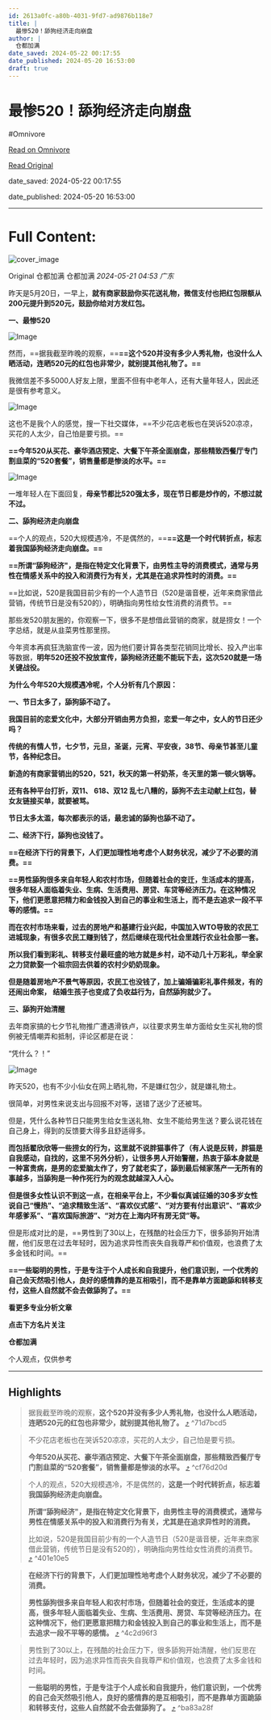 ```yaml
---
id: 2613a0fc-a80b-4031-9fd7-ad9876b118e7
title: |
  最惨520！舔狗经济走向崩盘
author: |
  仓都加满
date_saved: 2024-05-22 00:17:55
date_published: 2024-05-20 16:53:00
draft: true
---
```


# 最惨520！舔狗经济走向崩盘
#Omnivore

[Read on Omnivore](https://omnivore.app/me/https-mp-weixin-qq-com-s-cimh-xjrq-q-gad-8-j-z-6-ix-aa-18f9e8506fc)

[Read Original](https://mp.weixin.qq.com/s/cimhXjrqQGad8-jZ6-ixAA)

date_saved: 2024-05-22 00:17:55

date_published: 2024-05-20 16:53:00

--- 

# Full Content: 

![cover_image](https://proxy-prod.omnivore-image-cache.app/0x0,sVp07amsJPWqPUxS7HEbyNErd-xyJvao4fqsx7Adn3uI/https://mmbiz.qpic.cn/sz_mmbiz_jpg/gzzOD2ulzxdmhXfMKYqCg2lUDuIXEPhAFULQib5lulRNGGhSGPSRdR9Eick9F9O9XrpwmibKwjkWXBXiacD7ichwOHA/0?wx_fmt=jpeg) 

Original  仓都加满  仓都加满 _2024-05-21 04:53_ _广东_ 

昨天是5月20日，一早上，**就有商家鼓励你买花送礼物，微信支付也把红包限额从200元提升到520元，鼓励你给对方发红包。**

**一、最惨520**

![Image](https://proxy-prod.omnivore-image-cache.app/0x0,slTPVjkLiYjlHJePEhgd4leAKX5aIdrVdobmn43oVSjE/https://mmbiz.qpic.cn/sz_mmbiz_jpg/gzzOD2ulzxdmhXfMKYqCg2lUDuIXEPhAxImPM4SQhqKadCYicUqSPUgq2gBeYv2AZialy7pLLXsZMJZQX4JMPPxQ/640?wx_fmt=jpeg&from=appmsg)

然而，==据我截至昨晚的观察，==**==这个520并没有多少人秀礼物，也没什么人晒活动，连晒520元的红包也非常少，就别提其他礼物了。==**

我微信差不多5000人好友上限，里面不但有中老年人，还有大量年轻人，因此还是很有参考意义。  

![Image](https://proxy-prod.omnivore-image-cache.app/0x0,sqlMAqfkl-1DcjmcNKyco8k8h2fbNq-uFeeT56l2E36Q/https://mmbiz.qpic.cn/sz_mmbiz_jpg/gzzOD2ulzxdmhXfMKYqCg2lUDuIXEPhA3WFDfAKaiaheB5Uuuc6ewsGBAeN7085KZw6l8H8AYWCvibRSo0yUvq9w/640?wx_fmt=jpeg)

这也不是我个人的感觉，搜一下社交媒体，==不少花店老板也在哭诉520凉凉，买花的人太少，自己怕是要亏损。==

**==今年520从买花、豪华酒店预定、大餐下午茶全面崩盘，那些精致西餐厅专门割韭菜的“520套餐”，销售量都是惨淡的水平。==**

![Image](https://proxy-prod.omnivore-image-cache.app/0x0,sYD4NAH0E0u9SDNAvZE6UkAGTKZJ9Mo2ye5NvJH3Qt50/https://mmbiz.qpic.cn/sz_mmbiz_jpg/gzzOD2ulzxdmhXfMKYqCg2lUDuIXEPhANGJRiaHCS3iaZ3QXkv6mHPxf5eS27ic13j6umKtThsh61YNqMAn0OYR2A/640?wx_fmt=jpeg&from=appmsg)

一堆年轻人在下面回复，**母亲节都比520强太多，现在节日都是炒作的，不想过就不过。**

**二、舔狗经济走向崩盘**

==个人的观点，520大规模遇冷，不是偶然的，==**==这是一个时代转折点，标志着我国舔狗经济走向崩盘。==**

**==所谓“舔狗经济"，是指在特定文化背景下，由男性主导的消费模式，通常与男性在情感关系中的投入和消费行为有关，尤其是在追求异性时的消费。==**

==比如说，520是我国目前少有的一个人造节日（520是谐音梗，近年来商家借此营销，传统节日是没有520的），明确指向男性给女性消费的消费节。==

那些发520朋友圈的，你观察一下，很多不是想借此营销的商家，就是捞女！一个字总结，就是从韭菜男性那里捞。

今年资本再疯狂洗脑宣传一波，因为他们要计算各类型花销同比增长、投入产出率等数据，**明年520还投不投放宣传，舔狗经济还能不能玩下去，这次520就是一场关键战役。**

**为什么今年520大规模遇冷呢，个人分析有几个原因：**

**一、节日太多了，舔狗舔不动了。**

**我国目前的恋爱文化中，大部分开销由男方负担，恋爱一年之中，女人的节日还少吗？**

**传统的有情人节，七夕节，元旦，圣诞，元宵、平安夜，38节、母亲节甚至儿童节，各种纪念日。**

**新造的有商家营销出的520，521，秋天的第一杯奶茶，冬天里的第一顿火锅等。**

**还有各种平台打折，双11、 618、双12 乱七八糟的，舔狗不去主动献上红包，替女友链接买单，就要被骂。**

**节日太多太滥，每次都表示的话，最忠诚的舔狗也舔不动了。**

**二、经济下行，舔狗也没钱了。**

**==在经济下行的背景下，人们更加理性地考虑个人财务状况，减少了不必要的消费。==**

**==男性舔狗很多来自年轻人和农村市场，但随着社会的变迁，生活成本的提高，很多年轻人面临着失业、生病、生活费用、房贷、车贷等经济压力。在这种情况下，他们更愿意把精力和金钱投入到自己的事业和生活上，而不是去追求一段不平等的感情。==**

**而在农村市场来看，过去的房地产和基建行业兴起，中国加入WTO导致的农民工进城现象，有很多农民工赚到钱了，然后继续在现代社会里践行农业社会那一套。**

**所以我们看到彩礼、转移支付最旺盛的地方就是乡村，动不动几十万彩礼，举全家之力贷款娶一个祖宗回去供着的农村少奶奶现象。**

**但是随着房地产不景气等原因，农民工也没钱了，加上骗婚骗彩礼事件频发，有的还闹出命案，** **结婚生孩子也变成了负收益行为，自然舔狗就少了。**

**三、舔狗开始清醒**

去年商家搞的七夕节礼物推广遭遇滑铁卢，以往要求男生单方面给女生买礼物的惯例被无情嘲弄和抵制，评论区都是在说：

“凭什么？！”

![Image](https://proxy-prod.omnivore-image-cache.app/0x0,sitpXUAALbcrjtbvh7VOUCFjph0kG3caQFNFKUJfJ-yY/https://mmbiz.qpic.cn/sz_mmbiz_jpg/gzzOD2ulzxdmhXfMKYqCg2lUDuIXEPhAXicu74aoSoCicdfZpKibXoGcfIUiah2ibKfHmg3yyY489ndJ2oC36ohQazA/640?wx_fmt=jpeg&from=appmsg)

昨天520，也有不少小仙女在网上晒礼物，不是嫌红包少，就是嫌礼物土。

很简单，对男性来说支出与回报不对等，送错了送少了还被骂。

但是，凭什么各种节日只能男生给女生送礼物、女生不能给男生送？要么说花钱在自己身上，得到的反馈要大得多且舒适得多。

**而包括翟欣欣等一些捞女的行为，这里就不说胖猫事件了（有人说是反转，胖猫是自我感动，自找的，这里不另外分析），让很多男人开始警醒，热衷于舔本身就是一种富贵病，是男的恋爱脑太作了，穷了就老实了，舔到最后倾家荡产一无所有的事越多，当舔狗是一种作死行为的观念就越深入人心。**

**但是很多女性认识不到这一点，在相亲平台上，不少看似真诚征婚的30多岁女性说自己“慢热”、“追求精致生活”、“喜欢仪式感”、“对方要有付出意识”、“喜欢少年感爹系”、“喜欢国际旅游”、“对方在上海内环有房无贷”等。**

但是形成对比的是，==男性到了30以上，在残酷的社会压力下，很多舔狗开始清醒，他们反思在过去年轻时，因为追求异性而丧失自我尊严和价值观，也浪费了太多金钱和时间。==

**==一些聪明的男性，于是专注于个人成长和自我提升，他们意识到，一个优秀的自己会天然吸引他人，良好的感情靠的是互相吸引，而不是靠单方面跪舔和转移支付，这些人自然就不会去做舔狗了。==**

**看更多专业分析文章** 

**点击下方名片关注** 

**仓都加满**

个人观点，仅供参考

---

## Highlights

> 据我截至昨晚的观察，**这个520并没有多少人秀礼物，也没什么人晒活动，连晒520元的红包也非常少，就别提其他礼物了。** [⤴️](https://omnivore.app/me/https-mp-weixin-qq-com-s-cimh-xjrq-q-gad-8-j-z-6-ix-aa-18f9e8506fc#71d7bcd5-6623-4a59-b4d5-10e5211dd487)  ^71d7bcd5

> 不少花店老板也在哭诉520凉凉，买花的人太少，自己怕是要亏损。
> 
> **今年520从买花、豪华酒店预定、大餐下午茶全面崩盘，那些精致西餐厅专门割韭菜的“520套餐”，销售量都是惨淡的水平。** [⤴️](https://omnivore.app/me/https-mp-weixin-qq-com-s-cimh-xjrq-q-gad-8-j-z-6-ix-aa-18f9e8506fc#cf76d20d-e665-4325-ba75-638e429f7b74)  ^cf76d20d

> 个人的观点，520大规模遇冷，不是偶然的，**这是一个时代转折点，标志着我国舔狗经济走向崩盘。**
> 
> **所谓“舔狗经济"，是指在特定文化背景下，由男性主导的消费模式，通常与男性在情感关系中的投入和消费行为有关，尤其是在追求异性时的消费。**
> 
> 比如说，520是我国目前少有的一个人造节日（520是谐音梗，近年来商家借此营销，传统节日是没有520的），明确指向男性给女性消费的消费节。 [⤴️](https://omnivore.app/me/https-mp-weixin-qq-com-s-cimh-xjrq-q-gad-8-j-z-6-ix-aa-18f9e8506fc#401e10e5-38bf-4108-a7e5-bc78345871d6)  ^401e10e5

> **在经济下行的背景下，人们更加理性地考虑个人财务状况，减少了不必要的消费。**
> 
> **男性舔狗很多来自年轻人和农村市场，但随着社会的变迁，生活成本的提高，很多年轻人面临着失业、生病、生活费用、房贷、车贷等经济压力。在这种情况下，他们更愿意把精力和金钱投入到自己的事业和生活上，而不是去追求一段不平等的感情。** [⤴️](https://omnivore.app/me/https-mp-weixin-qq-com-s-cimh-xjrq-q-gad-8-j-z-6-ix-aa-18f9e8506fc#4c2d96f3-e624-4202-b7d3-db160a37dbff)  ^4c2d96f3

> 男性到了30以上，在残酷的社会压力下，很多舔狗开始清醒，他们反思在过去年轻时，因为追求异性而丧失自我尊严和价值观，也浪费了太多金钱和时间。
> 
> **一些聪明的男性，于是专注于个人成长和自我提升，他们意识到，一个优秀的自己会天然吸引他人，良好的感情靠的是互相吸引，而不是靠单方面跪舔和转移支付，这些人自然就不会去做舔狗了。** [⤴️](https://omnivore.app/me/https-mp-weixin-qq-com-s-cimh-xjrq-q-gad-8-j-z-6-ix-aa-18f9e8506fc#ba83a28f-30d8-4d22-ab8a-b7d3714fa72c)  ^ba83a28f

